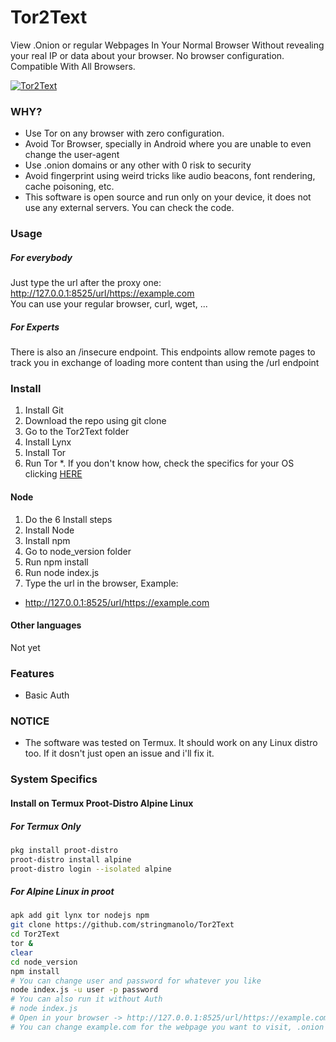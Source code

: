 # Tor2Text
View .Onion or regular Webpages In Your Normal Browser Without revealing your real IP or data about your browser. No browser configuration. Compatible With All Browsers.

[![Tor2Text](https://img.youtube.com/vi/HNmHtUO6tF4/hqdefault.jpg)](https://www.youtube.com/watch?v=HNmHtUO6tF4)



### WHY?
- Use Tor on any browser with zero configuration.
- Avoid Tor Browser, specially in Android where you are unable to even change the user-agent
- Use .onion domains or any other with 0 risk to security
- Avoid fingerprint using weird tricks like audio beacons, font rendering, cache poisoning, etc.
- This software is open source and run only on your device, it does not use any external servers. You can check the code. 


### Usage

##### For everybody
Just type the url after the proxy one:  
http://127.0.0.1:8525/url/https://example.com  
You can use your regular browser, curl, wget, ...
  
##### For Experts
There is also an /insecure endpoint. This endpoints allow remote pages to track you in exchange of loading more content than using the /url endpoint

### Install
1. Install Git
2. Download the repo using git clone
3. Go to the Tor2Text folder
4. Install Lynx
5. Install Tor
6. Run Tor
*. If you don't know how, check the specifics for your OS clicking [HERE](javascript:void(0))


#### Node
1. Do the 6 Install steps
2. Install Node
3. Install npm
4. Go to node_version folder
5. Run npm install
6. Run node index.js
7. Type the url in the browser, Example:  
  - http://127.0.0.1:8525/url/https://example.com

#### Other languages
Not yet


### Features
- Basic Auth


### NOTICE
- The software was tested on Termux. It should work on any Linux distro too. If it dosn't just open an issue and i'll fix it. 


### System Specifics
#### Install on Termux Proot-Distro Alpine Linux
##### For Termux Only
```bash
pkg install proot-distro
proot-distro install alpine
proot-distro login --isolated alpine
```

##### For Alpine Linux in proot
```bash
apk add git lynx tor nodejs npm
git clone https://github.com/stringmanolo/Tor2Text
cd Tor2Text
tor &
clear
cd node_version
npm install
# You can change user and password for whatever you like
node index.js -u user -p password
# You can also run it without Auth 
# node index.js
# Open in your browser -> http://127.0.0.1:8525/url/https://example.com
# You can change example.com for the webpage you want to visit, .onion urls too
```
